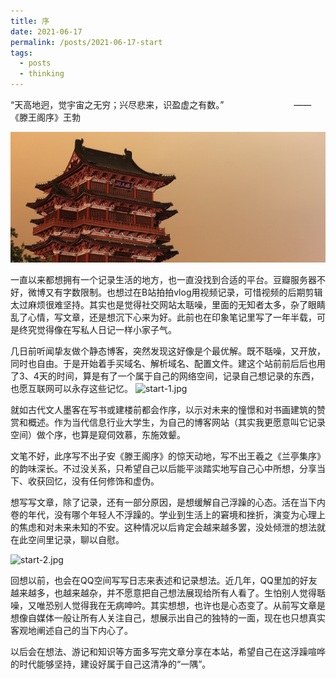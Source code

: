 ```yaml
---
title: 序
date: 2021-06-17
permalink: /posts/2021-06-17-start
tags:
  - posts
  - thinking
---
```


“天高地迥，觉宇宙之无穷；兴尽悲来，识盈虚之有数。”&emsp;&emsp;&emsp;&emsp;&emsp;&emsp;&emsp;&emsp;——《滕王阁序》王勃

![HEAD.jpg](/images/posts/2021-06-17-start/start-head.jpg)

一直以来都想拥有一个记录生活的地方，也一直没找到合适的平台。豆瓣服务器不好，微博又有字数限制。也想过在B站拍拍vlog用视频记录，可惜视频的后期剪辑太过麻烦很难坚持。其实也是觉得社交网站太聒噪，里面的无知者太多，杂了眼睛乱了心情，写文章，还是想沉下心来为好。此前也在印象笔记里写了一年半载，可是终究觉得像在写私人日记一样小家子气。

几日前听闻挚友做个静态博客，突然发现这好像是个最优解。既不聒噪，又开放，同时也自由。于是开始着手买域名、解析域名、配置文件。建这个站前前后后也用了3、4天的时间，算是有了一个属于自己的网络空间，记录自己想记录的东西，也愿互联网可以永存这些记忆。
![start-1.jpg](/_posts/images/2021-06-17-start/start-1.png)

就如古代文人墨客在写书或建楼前都会作序，以示对未来的憧憬和对书画建筑的赞赏和概述。作为当代信息行业大学生，为自己的博客网站（其实我更愿意叫它记录空间）做个序，也算是窥伺效慕，东施效颦。

文笔不好，此序写不出子安《滕王阁序》的惊天动地，写不出王羲之《兰亭集序》的韵味深长。不过没关系，只希望自己以后能平淡踏实地写自己心中所想，分享当下、收获回忆，没有任何修饰和虚伪。

想写写文章，除了记录，还有一部分原因，是想缓解自己浮躁的心态。活在当下内卷的年代，没有哪个年轻人不浮躁的。学业到生活上的窘境和挫折，演变为心理上的焦虑和对未来未知的不安。这种情况以后肯定会越来越多罢，没处倾泄的想法就在此空间里记录，聊以自慰。

![start-2.jpg](/_posts/images/2021-06-17-start/start-2.png)

回想以前，也会在QQ空间写写日志来表述和记录想法。近几年，QQ里加的好友越来越多，也越来越杂，并不愿意把自己想法展现给所有人看了。生怕别人觉得聒噪，又唯恐别人觉得我在无病呻吟。其实想想，也许也是心态变了。从前写文章是想像自媒体一般让所有人关注自己，想展示出自己的独特的一面，现在也只想真实客观地阐述自己的当下内心了。

以后会在想法、游记和知识等方面多写完文章分享在本站，希望自己在这浮躁喧哗的时代能够坚持，建设好属于自己这清净的“一隅”。
